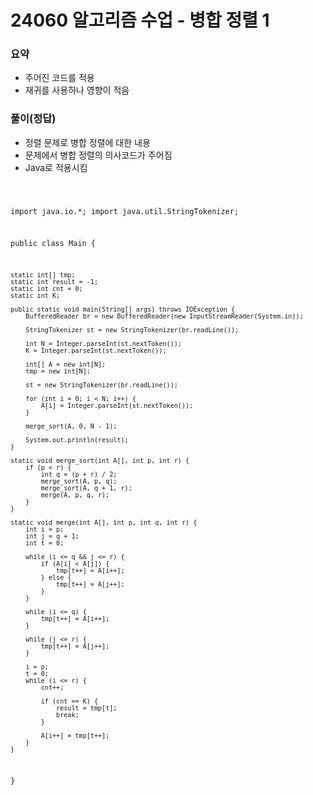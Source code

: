 # 24060 알고리즘 수업 - 병합 정렬 1

<h3>요약</h3>
<ul>
  <li>주어진 코드를 적용</li>
  <li>재귀를 사용하나 영향이 적음</li>
</ul>


<h3>풀이(정답)</h3>
<ul>
  <li>정렬 문제로 병합 정렬에 대한 내용</li>
  <li>문제에서 병합 정렬의 의사코드가 주어짐</li>
  <li>Java로 적용시킴</li>
</ul>
<pre>
<code>

import java.io.*;
import java.util.StringTokenizer;

public class Main {

    static int[] tmp;
    static int result = -1;
    static int cnt = 0;
    static int K;

    public static void main(String[] args) throws IOException {
        BufferedReader br = new BufferedReader(new InputStreamReader(System.in));

        StringTokenizer st = new StringTokenizer(br.readLine());

        int N = Integer.parseInt(st.nextToken());
        K = Integer.parseInt(st.nextToken());

        int[] A = new int[N];
        tmp = new int[N];

        st = new StringTokenizer(br.readLine());

        for (int i = 0; i < N; i++) {
            A[i] = Integer.parseInt(st.nextToken());
        }

        merge_sort(A, 0, N - 1);

        System.out.println(result);
    }

    static void merge_sort(int A[], int p, int r) {
        if (p < r) {
            int q = (p + r) / 2;
            merge_sort(A, p, q);
            merge_sort(A, q + 1, r);
            merge(A, p, q, r);
        }
    }

    static void merge(int A[], int p, int q, int r) {
        int i = p;
        int j = q + 1;
        int t = 0;

        while (i <= q && j <= r) {
            if (A[i] < A[j]) {
                tmp[t++] = A[i++];
            } else {
                tmp[t++] = A[j++];
            }
        }

        while (i <= q) {
            tmp[t++] = A[i++];
        }

        while (j <= r) {
            tmp[t++] = A[j++];
        }

        i = p;
        t = 0;
        while (i <= r) {
            cnt++;

            if (cnt == K) {
                result = tmp[t];
                break;
            }

            A[i++] = tmp[t++];
        }
    }
}

</code>
</pre>
